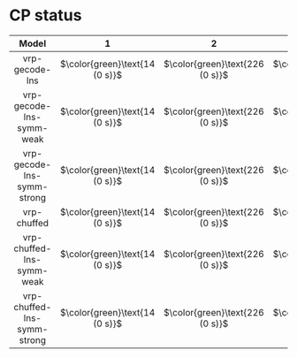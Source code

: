 # CP status
| $\text{Model}$ | $1$ | $2$ | $3$ | $4$ | $5$ | $6$ | $7$ | $8$ | $9$ | $10$ | $11$ | $12$ | $13$ | $14$ | $15$ | $16$ | $17$ | $18$ | $19$ | $20$ | $21$ |
|:-:| :---:|:---:|:---:|:---:|:---:|:---:|:---:|:---:|:---:|:---:|:---:|:---:|:---:|:---:|:---:|:---:|:---:|:---:|:---:|:---:|:---:|
$\text{vrp-gecode-lns}$ | $\color{green}\text{14 (0 s)}$ | $\color{green}\text{226 (0 s)}$ | $\color{green}\text{12 (0 s)}$ | $\color{green}\text{220 (0 s)}$ | $\color{green}\text{206 (0 s)}$ | $\color{green}\text{322 (0 s)}$ | $\color{green}\text{167 (0 s)}$ | $\color{green}\text{186 (0 s)}$ | $\color{green}\text{436 (0 s)}$ | $\color{green}\text{244 (0 s)}$ | $\color{orange}\text{564 (300 s)}$ | $\color{orange}\text{388 (300 s)}$ | $\color{orange}\text{688 (300 s)}$ | $\color{orange}\text{917 (300 s)}$ | $\color{orange}\text{900 (300 s)}$ | $\color{green}\text{286 (11 s)}$ | $\color{orange}\text{1337 (300 s)}$ | $\color{orange}\text{774 (300 s)}$ | $\color{orange}\text{354 (300 s)}$ | $\color{orange}\text{1286 (300 s)}$ | $\color{orange}\text{653 (300 s)}$ | 
$\text{vrp-gecode-lns-symm-weak}$ | $\color{green}\text{14 (0 s)}$ | $\color{green}\text{226 (0 s)}$ | $\color{green}\text{12 (0 s)}$ | $\color{green}\text{220 (0 s)}$ | $\color{green}\text{206 (0 s)}$ | $\color{green}\text{322 (0 s)}$ | $\color{green}\text{167 (0 s)}$ | $\color{green}\text{186 (0 s)}$ | $\color{green}\text{436 (0 s)}$ | $\color{green}\text{244 (0 s)}$ | $\color{orange}\text{628 (300 s)}$ | $\color{orange}\text{394 (300 s)}$ | $\color{orange}\text{718 (300 s)}$ | $\color{orange}\text{1060 (300 s)}$ | $\color{pink}\text{E}$ | $\color{green}\text{286 (126 s)}$ | $\color{pink}\text{E}$ | $\color{orange}\text{873 (300 s)}$ | $\color{orange}\text{375 (300 s)}$ | $\color{pink}\text{E}$ | $\color{orange}\text{705 (300 s)}$ | 
$\text{vrp-gecode-lns-symm-strong}$ | $\color{green}\text{14 (0 s)}$ | $\color{green}\text{226 (0 s)}$ | $\color{green}\text{12 (0 s)}$ | $\color{green}\text{220 (0 s)}$ | $\color{green}\text{206 (0 s)}$ | $\color{green}\text{322 (0 s)}$ | $\color{green}\text{167 (0 s)}$ | $\color{green}\text{186 (0 s)}$ | $\color{green}\text{436 (1 s)}$ | $\color{green}\text{244 (1 s)}$ | $-$ | $-$ | $\color{orange}\text{686 (300 s)}$ | $-$ | $-$ | $-$ | $\color{pink}\text{E}$ | $-$ | $-$ | $\color{pink}\text{E}$ | $-$ | 
$\text{vrp-chuffed}$ | $\color{green}\text{14 (0 s)}$ | $\color{green}\text{226 (0 s)}$ | $\color{green}\text{12 (0 s)}$ | $\color{green}\text{220 (0 s)}$ | $\color{green}\text{206 (0 s)}$ | $\color{green}\text{322 (0 s)}$ | $\color{green}\text{167 (59 s)}$ | $\color{green}\text{186 (1 s)}$ | $\color{green}\text{436 (25 s)}$ | $\color{green}\text{244 (31 s)}$ | $-$ | $\color{orange}\text{1177 (300 s)}$ | $\color{orange}\text{822 (300 s)}$ | $\color{pink}\text{E}$ | $\color{pink}\text{E}$ | $\color{orange}\text{581 (300 s)}$ | $\color{pink}\text{E}$ | $-$ | $\color{orange}\text{1165 (300 s)}$ | $\color{pink}\text{E}$ | $\color{orange}\text{1894 (300 s)}$ | 
$\text{vrp-chuffed-lns-symm-weak}$ | $\color{green}\text{14 (0 s)}$ | $\color{green}\text{226 (0 s)}$ | $\color{green}\text{12 (0 s)}$ | $\color{green}\text{220 (0 s)}$ | $\color{green}\text{206 (0 s)}$ | $\color{green}\text{322 (0 s)}$ | $\color{green}\text{167 (40 s)}$ | $\color{green}\text{186 (0 s)}$ | $\color{green}\text{436 (1 s)}$ | $\color{green}\text{244 (7 s)}$ | $-$ | $\color{orange}\text{1004 (300 s)}$ | $\color{orange}\text{848 (300 s)}$ | $\color{pink}\text{E}$ | $\color{pink}\text{E}$ | $\color{orange}\text{580 (300 s)}$ | $\color{pink}\text{E}$ | $-$ | $\color{orange}\text{919 (300 s)}$ | $\color{pink}\text{E}$ | $-$ | 
$\text{vrp-chuffed-lns-symm-strong}$ | $\color{green}\text{14 (0 s)}$ | $\color{green}\text{226 (0 s)}$ | $\color{green}\text{12 (0 s)}$ | $\color{green}\text{220 (0 s)}$ | $\color{green}\text{206 (0 s)}$ | $\color{green}\text{322 (0 s)}$ | $\color{green}\text{167 (5 s)}$ | $\color{green}\text{186 (0 s)}$ | $\color{green}\text{436 (0 s)}$ | $\color{green}\text{244 (0 s)}$ | $-$ | $-$ | $\color{orange}\text{896 (300 s)}$ | $\color{pink}\text{E}$ | $\color{pink}\text{E}$ | $-$ | $\color{pink}\text{E}$ | $-$ | $-$ | $\color{pink}\text{E}$ | $-$ | 

